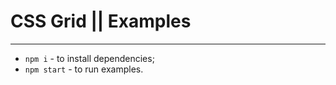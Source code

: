 # CSS Grid || Examples
------------
- `npm i` - to install dependencies;
- `npm start` - to run examples.